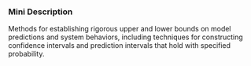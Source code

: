 ### Mini Description

Methods for establishing rigorous upper and lower bounds on model predictions and system behaviors, including techniques for constructing confidence intervals and prediction intervals that hold with specified probability.
